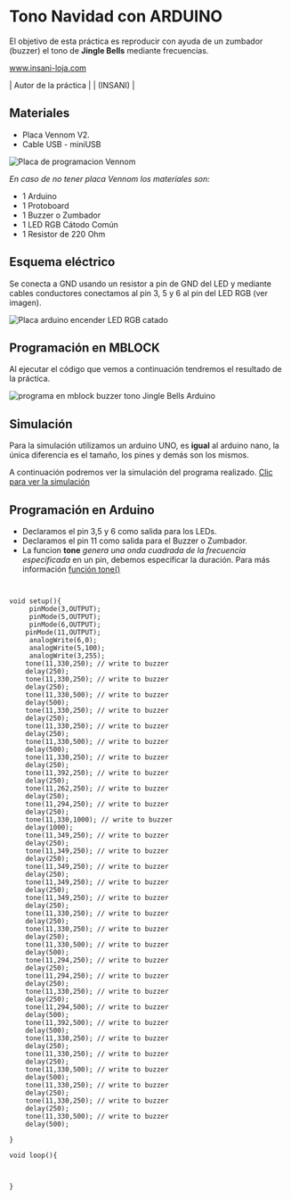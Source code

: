 # Tono Navidad con ARDUINO

El objetivo de esta práctica es reproducir con ayuda de un zumbador (buzzer) el tono de **Jingle Bells** mediante frecuencias. 


www.insani-loja.com

| Autor de la práctica |
| (INSANI) |


## Materiales
- Placa Vennom V2.
- Cable USB - miniUSB

![Placa de programacion Vennom](https://github.com/jandrs300/Bloques_M/blob/master/ejemplos_vennom/Version_2/placa-version2.png)

*En caso de no tener placa Vennom los materiales son:*
- 1 Arduino
- 1 Protoboard
- 1 Buzzer o Zumbador
- 1 LED RGB Cátodo Común
- 1 Resistor de 220 Ohm


## Esquema eléctrico

Se conecta a GND usando un resistor a pin de GND del LED y mediante cables conductores conectamos al pin 3, 5 y 6 al pin del LED RGB (ver imagen).

![Placa arduino encender LED RGB catado](https://github.com/jandrs300/Bloques_M/blob/master/ejemplos_vennom/Version_2/Navidad_buzzer/Navidad_c.PNG)


## Programación en MBLOCK
Al ejecutar el código que vemos a continuación tendremos el resultado de la práctica.

![programa en mblock buzzer tono Jingle Bells Arduino](https://github.com/Insani01/Tutoriales/blob/master/BUZZER/Buzzer_Navidad/navidad.png)

## Simulación
Para la simulación utilizamos un arduino UNO, es **igual** al arduino nano, la única diferencia es el tamaño, los pines y demás son los mismos.

A continuación podremos ver la simulación del programa realizado.  [Clic para ver la simulación](https://www.tinkercad.com/things/6ez4tt1edD2)


## Programación en Arduino
- Declaramos el pin 3,5 y 6 como salida para los LEDs.
- Declaramos el pin 11 como salida para el Buzzer o Zumbador.
- La funcion **tone** *genera una onda cuadrada de la frecuencia especificada* en un pin, debemos especificar la duración. Para más información [función tone()](https://www.arduino.cc/reference/en/language/functions/advanced-io/tone/)


```


void setup(){
     pinMode(3,OUTPUT);
     pinMode(5,OUTPUT);
     pinMode(6,OUTPUT);
    pinMode(11,OUTPUT);
     analogWrite(6,0);
     analogWrite(5,100);
     analogWrite(3,255);
    tone(11,330,250); // write to buzzer
    delay(250);
    tone(11,330,250); // write to buzzer
    delay(250);
    tone(11,330,500); // write to buzzer
    delay(500);
    tone(11,330,250); // write to buzzer
    delay(250);
    tone(11,330,250); // write to buzzer
    delay(250);
    tone(11,330,500); // write to buzzer
    delay(500);
    tone(11,330,250); // write to buzzer
    delay(250);
    tone(11,392,250); // write to buzzer
    delay(250);
    tone(11,262,250); // write to buzzer
    delay(250);
    tone(11,294,250); // write to buzzer
    delay(250);
    tone(11,330,1000); // write to buzzer
    delay(1000);
    tone(11,349,250); // write to buzzer
    delay(250);
    tone(11,349,250); // write to buzzer
    delay(250);
    tone(11,349,250); // write to buzzer
    delay(250);
    tone(11,349,250); // write to buzzer
    delay(250);
    tone(11,349,250); // write to buzzer
    delay(250);
    tone(11,330,250); // write to buzzer
    delay(250);
    tone(11,330,250); // write to buzzer
    delay(250);
    tone(11,330,500); // write to buzzer
    delay(500);
    tone(11,294,250); // write to buzzer
    delay(250);
    tone(11,294,250); // write to buzzer
    delay(250);
    tone(11,330,250); // write to buzzer
    delay(250);
    tone(11,294,500); // write to buzzer
    delay(500);
    tone(11,392,500); // write to buzzer
    delay(500);
    tone(11,330,250); // write to buzzer
    delay(250);
    tone(11,330,250); // write to buzzer
    delay(250);
    tone(11,330,500); // write to buzzer
    delay(500);
    tone(11,330,250); // write to buzzer
    delay(250);
    tone(11,330,250); // write to buzzer
    delay(250);
    tone(11,330,500); // write to buzzer
    delay(500);
    
}

void loop(){
    
    

}




```

